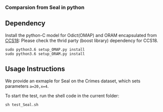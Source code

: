 ### Comparsion from Seal in python


## Dependency

Install the python-C model for Odict(OMAP) and ORAM encapsulated from [CCS18](https://github.com/jgharehchamani/SSE/tree/master/src/orion):
Please check the thrid party (boost library) dependency for CCS18.


```  
sudo python3.6 setup_OMAP.py install
sudo python3.6 setup_ORAM.py install
```

## Usage Instructions


We provide an exmaple for Seal on the Crimes dataset, which sets parameters `a=20,x=4`.

To start the test, run the shell code in the current folder:

```sh test_Seal.sh```
